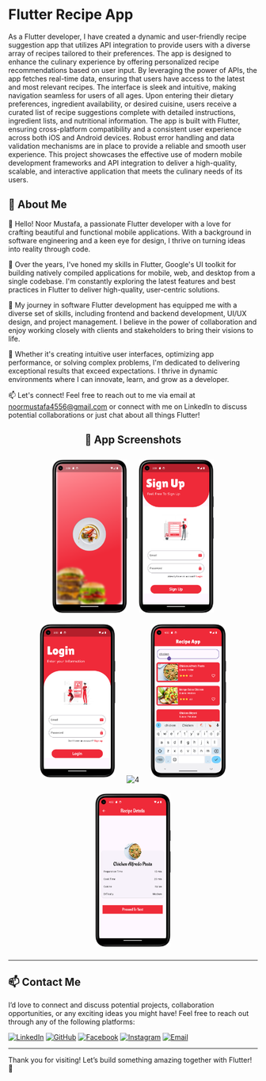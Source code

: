 # Flutter Recipe App
As a Flutter developer, I have created a dynamic and user-friendly recipe suggestion app that utilizes API integration to provide users with a diverse array of recipes tailored to their preferences. The app is designed to enhance the culinary experience by offering personalized recipe recommendations based on user input. By leveraging the power of APIs, the app fetches real-time data, ensuring that users have access to the latest and most relevant recipes. The interface is sleek and intuitive, making navigation seamless for users of all ages. Upon entering their dietary preferences, ingredient availability, or desired cuisine, users receive a curated list of recipe suggestions complete with detailed instructions, ingredient lists, and nutritional information. The app is built with Flutter, ensuring cross-platform compatibility and a consistent user experience across both iOS and Android devices. Robust error handling and data validation mechanisms are in place to provide a reliable and smooth user experience. This project showcases the effective use of modern mobile development frameworks and API integration to deliver a high-quality, scalable, and interactive application that meets the culinary needs of its users.
## 🚀 About Me
👋 Hello! Noor Mustafa, a passionate Flutter developer with a love for crafting beautiful and functional mobile applications. With a background in software engineering and a keen eye for design, I thrive on turning ideas into reality through code.

🚀 Over the years, I've honed my skills in Flutter, Google's UI toolkit for building natively compiled applications for mobile, web, and desktop from a single codebase. I'm constantly exploring the latest features and best practices in Flutter to deliver high-quality, user-centric solutions.

💼 My journey in software Flutter development has equipped me with a diverse set of skills, including frontend and backend development, UI/UX design, and project management. I believe in the power of collaboration and enjoy working closely with clients and stakeholders to bring their visions to life.

🌟 Whether it's creating intuitive user interfaces, optimizing app performance, or solving complex problems, I'm dedicated to delivering exceptional results that exceed expectations. I thrive in dynamic environments where I can innovate, learn, and grow as a developer.

📫 Let's connect! Feel free to reach out to me via email at noormustafa4556@gmail.com or connect with me on LinkedIn to discuss potential collaborations or just chat about all things Flutter!
<h2 align="center">📱 App Screenshots</h2>

<p align="center">
  <img src="https://github.com/NoorMustafa4556/Recipe-App/blob/main/assets/images/1.png" alt="1" width="30%" style="margin: 10px;"/>
  <img src="https://github.com/NoorMustafa4556/Recipe-App/blob/main/assets/images/2.png" alt=" 2" width="30%" style="margin: 10px;"/>
  <img src="https://github.com/NoorMustafa4556/Recipe-App/blob/main/assets/images/3.png" alt="3" width="30%" style="margin: 10px;"/>
  <img src="https://github.com/NoorMustafa4556/WRecipe-App/blob/main/assets/images/4.png" alt=" 4" width="30%" style="margin: 10px;"/>
  <img src="https://github.com/NoorMustafa4556/Recipe-App/blob/main/assets/images/5.png" alt=" 5" width="30%" style="margin: 10px;"/>
  <img src="https://github.com/NoorMustafa4556/Recipe-App/blob/main/assets/images/6.png" alt=" 6" width="30%" style="margin: 10px;"/>
</p>



 ---

## 📫 Contact Me

I’d love to connect and discuss potential projects, collaboration opportunities, or any exciting ideas you might have! Feel free to reach out through any of the following platforms:

[![LinkedIn](https://img.shields.io/badge/-LinkedIn-blue?style=flat-square&logo=linkedin&logoColor=white)](https://www.linkedin.com/in/noormustafa4556/)
[![GitHub](https://img.shields.io/badge/-GitHub-black?style=flat-square&logo=github&logoColor=white)](https://github.com/noormustafa4556)
[![Facebook](https://img.shields.io/badge/-Facebook-1877F2?style=flat-square&logo=facebook&logoColor=white)](https://www.facebook.com/noormustafa4556)
[![Instagram](https://img.shields.io/badge/-Instagram-E4405F?style=flat-square&logo=instagram&logoColor=white)](https://www.instagram.com/noormustafa4556)
[![Email](https://img.shields.io/badge/-Email-D14836?style=flat-square&logo=gmail&logoColor=white)](mailto:noormustafa4556@gmail.com)

---

Thank you for visiting! Let’s build something amazing together with Flutter! 🌟 





